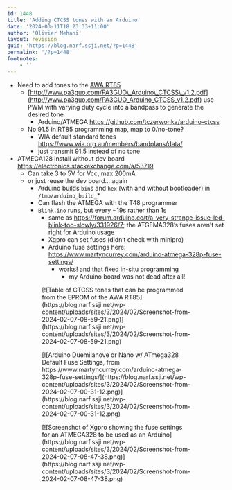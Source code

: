 ```yaml
---
id: 1448
title: 'Adding CTCSS tones with an Arduino'
date: '2024-03-11T18:23:33+11:00'
author: 'Olivier Mehani'
layout: revision
guid: 'https://blog.narf.ssji.net/?p=1448'
permalink: '/?p=1448'
footnotes:
    - ''
---
```


- Need to add tones to the [AWA RT85](https://blog.narf.ssji.net/tag/awa-rt85/)
    - [http://www.pa3guo.com/PA3GUO\_Arduino\_CTCSS\_v1.2.pdf](http://www.pa3guo.com/PA3GUO_Arduino_CTCSS_v1.2.pdf) use PWM with varying duty cycle into a bandpass to generate the desired tone 
        - Arduino/ATMEGA <https://github.com/tczerwonka/arduino-ctcss>
    - No 91.5 in RT85 programming map, map to 0/no-tone? 
        - WIA default standard tones <https://www.wia.org.au/members/bandplans/data/>
        - just transmit 91.5 instead of no tone
- ATMEGA128 install without dev board <https://electronics.stackexchange.com/a/53719>
    - Can take 3 to 5V for Vcc, max 200mA
    - or just reuse the dev board… again 
        - Arduino builds `bin`s and `hex` (with and without bootloader) in `/tmp/arduino_build_`\*
        - Can flash the ATMEGA with the T48 programmer
        - `Blink.ino` runs, but every ~19s rather than 1s 
            - same as <https://forum.arduino.cc/t/a-very-strange-issue-led-blink-too-slowly/331926/7>; the ATGEMA328’s fuses aren’t set right for Arduino usage
            - Xgpro can set fuses (didn’t check with minipro)
            - Arduino fuse settings here: <https://www.martyncurrey.com/arduino-atmega-328p-fuse-settings/>
                - works! and that fixed in-situ programming 
                    - my Arduino board was not dead after all!

<figure class="wp-block-gallery has-nested-images columns-2 wp-block-gallery-94 is-layout-flex wp-block-gallery-is-layout-flex"><figure class="wp-block-image size-large">[![Table of CTCSS tones that can be programmed from the EPROM of the AWA RT85](https://blog.narf.ssji.net/wp-content/uploads/sites/3/2024/02/Screenshot-from-2024-02-07-08-59-21.png)](https://blog.narf.ssji.net/wp-content/uploads/sites/3/2024/02/Screenshot-from-2024-02-07-08-59-21.png)</figure><figure class="wp-block-image size-large">[![Arduino Duemilanove or Nano w/ ATmega328 Default Fuse Settings, from https://www.martyncurrey.com/arduino-atmega-328p-fuse-settings/](https://blog.narf.ssji.net/wp-content/uploads/sites/3/2024/02/Screenshot-from-2024-02-07-00-31-12.png)](https://blog.narf.ssji.net/wp-content/uploads/sites/3/2024/02/Screenshot-from-2024-02-07-00-31-12.png)</figure><figure class="wp-block-image size-large">[![Screenshot of Xgpro showing the fuse settings for an ATMEGA328 to be used as an Arduino](https://blog.narf.ssji.net/wp-content/uploads/sites/3/2024/02/Screenshot-from-2024-02-07-08-47-38.png)](https://blog.narf.ssji.net/wp-content/uploads/sites/3/2024/02/Screenshot-from-2024-02-07-08-47-38.png)</figure></figure>